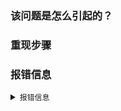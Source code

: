 ### 该问题是怎么引起的？


### 重现步骤



### 报错信息

<details><summary><code>报错信息</code></summary>

```typescript jsx
const appwrit = resizeTo("")
console.log(appwrit)


```

</details>